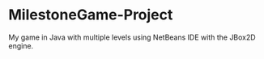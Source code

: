 # MilestoneGame-Project
My game in Java with multiple levels using NetBeans IDE with the JBox2D engine.
